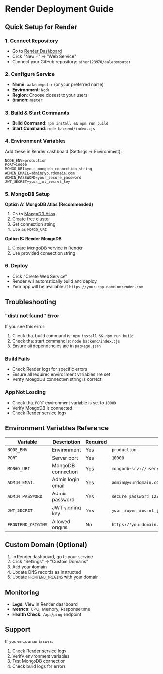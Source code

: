 # Render Deployment Guide

## Quick Setup for Render

### 1. Connect Repository
- Go to [Render Dashboard](https://dashboard.render.com)
- Click "New +" → "Web Service"
- Connect your GitHub repository: `ather123970/aalacomputer`

### 2. Configure Service
- **Name**: `aalacomputer` (or your preferred name)
- **Environment**: `Node`
- **Region**: Choose closest to your users
- **Branch**: `master`

### 3. Build & Start Commands
- **Build Command**: `npm install && npm run build`
- **Start Command**: `node backend/index.cjs`

### 4. Environment Variables
Add these in Render dashboard (Settings → Environment):

```
NODE_ENV=production
PORT=10000
MONGO_URI=your_mongodb_connection_string
ADMIN_EMAIL=admin@yourdomain.com
ADMIN_PASSWORD=your_secure_password
JWT_SECRET=your_jwt_secret_key
```

### 5. MongoDB Setup
**Option A: MongoDB Atlas (Recommended)**
1. Go to [MongoDB Atlas](https://cloud.mongodb.com)
2. Create free cluster
3. Get connection string
4. Use as `MONGO_URI`

**Option B: Render MongoDB**
1. Create MongoDB service in Render
2. Use provided connection string

### 6. Deploy
- Click "Create Web Service"
- Render will automatically build and deploy
- Your app will be available at `https://your-app-name.onrender.com`

## Troubleshooting

### "dist/ not found" Error
If you see this error:
1. Check that build command is: `npm install && npm run build`
2. Check that start command is: `node backend/index.cjs`
3. Ensure all dependencies are in `package.json`

### Build Fails
- Check Render logs for specific errors
- Ensure all required environment variables are set
- Verify MongoDB connection string is correct

### App Not Loading
- Check that `PORT` environment variable is set to `10000`
- Verify MongoDB is connected
- Check Render service logs

## Environment Variables Reference

| Variable | Description | Required | Example |
|----------|-------------|----------|---------|
| `NODE_ENV` | Environment | Yes | `production` |
| `PORT` | Server port | Yes | `10000` |
| `MONGO_URI` | MongoDB connection | Yes | `mongodb+srv://user:pass@cluster.mongodb.net/aalacomputer` |
| `ADMIN_EMAIL` | Admin login email | Yes | `admin@yourdomain.com` |
| `ADMIN_PASSWORD` | Admin password | Yes | `secure_password_123` |
| `JWT_SECRET` | JWT signing key | Yes | `your_super_secret_jwt_key` |
| `FRONTEND_ORIGINS` | Allowed origins | No | `https://yourdomain.com,https://www.yourdomain.com` |

## Custom Domain (Optional)

1. In Render dashboard, go to your service
2. Click "Settings" → "Custom Domains"
3. Add your domain
4. Update DNS records as instructed
5. Update `FRONTEND_ORIGINS` with your domain

## Monitoring

- **Logs**: View in Render dashboard
- **Metrics**: CPU, Memory, Response time
- **Health Check**: `/api/ping` endpoint

## Support

If you encounter issues:
1. Check Render service logs
2. Verify environment variables
3. Test MongoDB connection
4. Check build logs for errors
